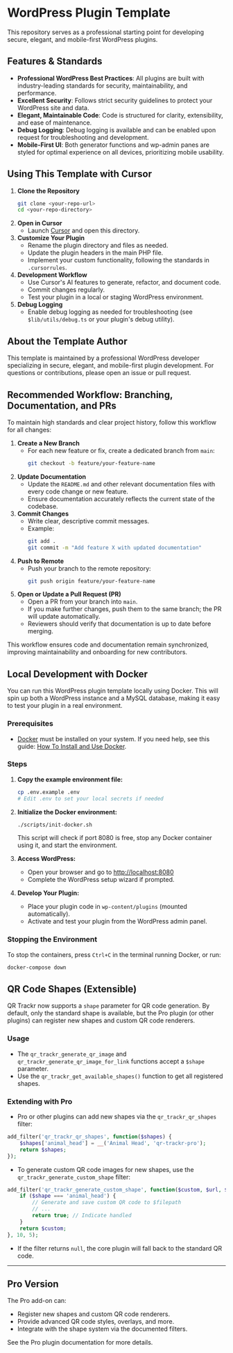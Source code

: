 # WordPress Plugin Template

This repository serves as a professional starting point for developing secure, elegant, and mobile-first WordPress plugins.

## Features & Standards
- **Professional WordPress Best Practices**: All plugins are built with industry-leading standards for security, maintainability, and performance.
- **Excellent Security**: Follows strict security guidelines to protect your WordPress site and data.
- **Elegant, Maintainable Code**: Code is structured for clarity, extensibility, and ease of maintenance.
- **Debug Logging**: Debug logging is available and can be enabled upon request for troubleshooting and development.
- **Mobile-First UI**: Both generator functions and wp-admin panes are styled for optimal experience on all devices, prioritizing mobile usability.

## Using This Template with Cursor

1. **Clone the Repository**
   ```sh
   git clone <your-repo-url>
   cd <your-repo-directory>
   ```
2. **Open in Cursor**
   - Launch [Cursor](https://cursor.so/) and open this directory.
3. **Customize Your Plugin**
   - Rename the plugin directory and files as needed.
   - Update the plugin headers in the main PHP file.
   - Implement your custom functionality, following the standards in `.cursorrules`.
4. **Development Workflow**
   - Use Cursor's AI features to generate, refactor, and document code.
   - Commit changes regularly.
   - Test your plugin in a local or staging WordPress environment.
5. **Debug Logging**
   - Enable debug logging as needed for troubleshooting (see `$lib/utils/debug.ts` or your plugin's debug utility).

## About the Template Author

This template is maintained by a professional WordPress developer specializing in secure, elegant, and mobile-first plugin development. For questions or contributions, please open an issue or pull request.

## Recommended Workflow: Branching, Documentation, and PRs

To maintain high standards and clear project history, follow this workflow for all changes:

1. **Create a New Branch**
   - For each new feature or fix, create a dedicated branch from `main`:
     ```sh
     git checkout -b feature/your-feature-name
     ```
2. **Update Documentation**
   - Update the `README.md` and other relevant documentation files with every code change or new feature.
   - Ensure documentation accurately reflects the current state of the codebase.
3. **Commit Changes**
   - Write clear, descriptive commit messages.
   - Example:
     ```sh
     git add .
     git commit -m "Add feature X with updated documentation"
     ```
4. **Push to Remote**
   - Push your branch to the remote repository:
     ```sh
     git push origin feature/your-feature-name
     ```
5. **Open or Update a Pull Request (PR)**
   - Open a PR from your branch into `main`.
   - If you make further changes, push them to the same branch; the PR will update automatically.
   - Reviewers should verify that documentation is up to date before merging.

This workflow ensures code and documentation remain synchronized, improving maintainability and onboarding for new contributors.

## Local Development with Docker

You can run this WordPress plugin template locally using Docker. This will spin up both a WordPress instance and a MySQL database, making it easy to test your plugin in a real environment.

### Prerequisites
- [Docker](https://www.digitalocean.com/community/tutorial_series/docker-explained) must be installed on your system. If you need help, see this guide: [How To Install and Use Docker](https://www.digitalocean.com/community/tutorials/how-to-install-and-use-docker-on-mac-os-x).

### Steps
1. **Copy the example environment file:**
   ```sh
   cp .env.example .env
   # Edit .env to set your local secrets if needed
   ```
2. **Initialize the Docker environment:**
   ```sh
   ./scripts/init-docker.sh
   ```
   This script will check if port 8080 is free, stop any Docker container using it, and start the environment.

3. **Access WordPress:**
   - Open your browser and go to [http://localhost:8080](http://localhost:8080)
   - Complete the WordPress setup wizard if prompted.

4. **Develop Your Plugin:**
   - Place your plugin code in `wp-content/plugins` (mounted automatically).
   - Activate and test your plugin from the WordPress admin panel.

### Stopping the Environment
To stop the containers, press `Ctrl+C` in the terminal running Docker, or run:
```sh
docker-compose down
```

## QR Code Shapes (Extensible)

QR Trackr now supports a `shape` parameter for QR code generation. By default, only the standard shape is available, but the Pro plugin (or other plugins) can register new shapes and custom QR code renderers.

### Usage
- The `qr_trackr_generate_qr_image` and `qr_trackr_generate_qr_image_for_link` functions accept a `$shape` parameter.
- Use the `qr_trackr_get_available_shapes()` function to get all registered shapes.

### Extending with Pro
- Pro or other plugins can add new shapes via the `qr_trackr_qr_shapes` filter:

```php
add_filter('qr_trackr_qr_shapes', function($shapes) {
    $shapes['animal_head'] = __('Animal Head', 'qr-trackr-pro');
    return $shapes;
});
```

- To generate custom QR code images for new shapes, use the `qr_trackr_generate_custom_shape` filter:

```php
add_filter('qr_trackr_generate_custom_shape', function($custom, $url, $size, $shape, $filepath) {
    if ($shape === 'animal_head') {
        // Generate and save custom QR code to $filepath
        // ...
        return true; // Indicate handled
    }
    return $custom;
}, 10, 5);
```

- If the filter returns `null`, the core plugin will fall back to the standard QR code.

---

## Pro Version

The Pro add-on can:
- Register new shapes and custom QR code renderers.
- Provide advanced QR code styles, overlays, and more.
- Integrate with the shape system via the documented filters.

See the Pro plugin documentation for more details.
